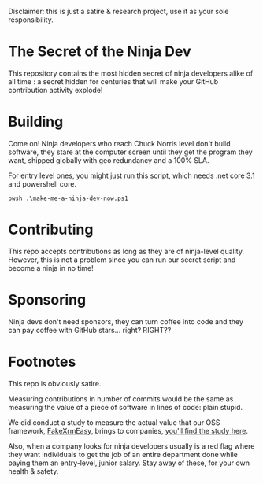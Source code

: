 Disclaimer: this is just a satire & research project, use it as your sole responsibility.

# The Secret of the Ninja Dev

This repository contains the most hidden secret of ninja developers alike of all time : a secret hidden for centuries that will make your GitHub contribution activity explode!



# Building

Come on! Ninja developers who reach Chuck Norris level don't build software, they stare at the computer screen until they get the program they want, shipped globally with geo redundancy and a 100% SLA. 

For entry level ones, you might just run this script, which needs .net core 3.1 and powershell core.

    pwsh .\make-me-a-ninja-dev-now.ps1


# Contributing

This repo accepts contributions as long as they are of ninja-level quality. However, this is not a problem since you can run our secret script and become a ninja in no time!

# Sponsoring

Ninja devs don't need sponsors, they can turn coffee into code and they can pay coffee with GitHub stars... right?  RIGHT??


# Footnotes

This repo is obviously satire. 

Measuring contributions in number of commits would be the same as measuring the value of a piece of software in lines of code: plain stupid.  

We did conduct a study to measure the actual value that our OSS framework, [FakeXrmEasy](https://github.com/DynamicsValue/fake-xrm-easy), brings to companies, [you'll find the study here](https://dynamicsvalue.github.io/fake-xrm-easy-docs/why/study-summary/).

Also, when a company looks for ninja developers usually is a red flag where they want individuals to get the job of an entire department done while paying them an entry-level, junior salary. Stay away of these, for your own health & safety.


